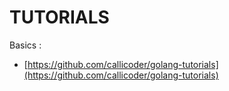 # TUTORIALS

Basics :

* [https://github.com/callicoder/golang-tutorials](https://github.com/callicoder/golang-tutorials)
